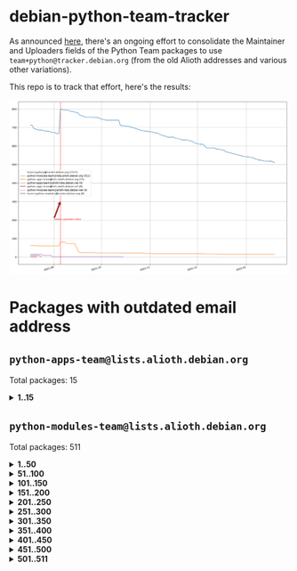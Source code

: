# debian-python-team-tracker



As announced [here](https://lists.debian.org/debian-python/2021/08/msg00006.html), there's an ongoing effort to consolidate the Maintainer and Uploaders fields of the Python Team packages to use `team+python@tracker.debian.org` (from the old Alioth addresses and various other variations).



This repo is to track that effort, here's the results:



![Python team emails](images/python_team_emails.svg)


# Packages with outdated email address

## `python-apps-team@lists.alioth.debian.org`
Total packages: 15
<details>
<summary><b>1..15</b></summary>


| # | Package | Version |
| --- | --- | --- |
| 1 | [ctop](https://tracker.debian.org/ctop) | 1.0.0-2.1 |
| 2 | [db2twitter](https://tracker.debian.org/db2twitter) | 0.6-1.1 |
| 3 | [dodgy](https://tracker.debian.org/dodgy) | 0.1.9-3 |
| 4 | [etm](https://tracker.debian.org/etm) | 3.2.30-1.1 |
| 5 | [firmware-microbit-micropython](https://tracker.debian.org/firmware-microbit-micropython) | 1.0.1-2 |
| 6 | [freealchemist](https://tracker.debian.org/freealchemist) | 0.5-1.1 |
| 7 | [kanboard-cli](https://tracker.debian.org/kanboard-cli) | 0.0.2-1.1 |
| 8 | [lightyears](https://tracker.debian.org/lightyears) | 1.4-2 |
| 9 | [pipenv](https://tracker.debian.org/pipenv) | 11.9.0-1.1 |
| 10 | [prospector](https://tracker.debian.org/prospector) | 1.1.7-2 |
| 11 | [pybik](https://tracker.debian.org/pybik) | 3.0-3.1 |
| 12 | [retweet](https://tracker.debian.org/retweet) | 0.10-1.1 |
| 13 | [sen](https://tracker.debian.org/sen) | 0.6.1-0.1 |
| 14 | [sinntp](https://tracker.debian.org/sinntp) | 1.6-1.2 |
| 15 | [smem](https://tracker.debian.org/smem) | 1.5-1.1 |
</details>

## `python-modules-team@lists.alioth.debian.org`
Total packages: 511
<details>
<summary><b>1..50</b></summary>


| # | Package | Version |
| --- | --- | --- |
| 1 | [anorack](https://tracker.debian.org/anorack) | 0.2.7-1 |
| 2 | [anosql](https://tracker.debian.org/anosql) | 1.0.1-1 |
| 3 | [appdirs](https://tracker.debian.org/appdirs) | 1.4.4-1 |
| 4 | [asn1crypto](https://tracker.debian.org/asn1crypto) | 1.4.0-1 |
| 5 | [astral](https://tracker.debian.org/astral) | 1.6.1-2 |
| 6 | [authres](https://tracker.debian.org/authres) | 1.2.0-2 |
| 7 | [automat](https://tracker.debian.org/automat) | 20.2.0-1 |
| 8 | [azure-cosmos-table-python](https://tracker.debian.org/azure-cosmos-table-python) | 1.0.5+git20191025-5 |
| 9 | [bdist-nsi](https://tracker.debian.org/bdist-nsi) | 0.1.5-2 |
| 10 | [bernhard](https://tracker.debian.org/bernhard) | 0.2.6-2 |
| 11 | [betamax](https://tracker.debian.org/betamax) | 0.8.1-2 |
| 12 | [bibtexparser](https://tracker.debian.org/bibtexparser) | 1.1.0+ds-3 |
| 13 | [binaryornot](https://tracker.debian.org/binaryornot) | 0.4.4+dfsg-4 |
| 14 | [bitstruct](https://tracker.debian.org/bitstruct) | 8.9.0-1 |
| 15 | [case](https://tracker.debian.org/case) | 1.5.3+dfsg-3 |
| 16 | [cerealizer](https://tracker.debian.org/cerealizer) | 0.8.1-3 |
| 17 | [chardet](https://tracker.debian.org/chardet) | 4.0.0-1 |
| 18 | [chargebee-python](https://tracker.debian.org/chargebee-python) | 1.6.6-1 |
| 19 | [codicefiscale](https://tracker.debian.org/codicefiscale) | 0.9+ds0-2 |
| 20 | [colorclass](https://tracker.debian.org/colorclass) | 2.2.0-2.2 |
| 21 | [colorspacious](https://tracker.debian.org/colorspacious) | 1.1.2-2 |
| 22 | [commonmark](https://tracker.debian.org/commonmark) | 0.9.1-3 |
| 23 | [constantly](https://tracker.debian.org/constantly) | 15.1.0-2 |
| 24 | [contextlib2](https://tracker.debian.org/contextlib2) | 0.6.0.post1-1 |
| 25 | [cookiecutter](https://tracker.debian.org/cookiecutter) | 1.7.3-1 |
| 26 | [coreapi](https://tracker.debian.org/coreapi) | 2.3.3-4 |
| 27 | [coreschema](https://tracker.debian.org/coreschema) | 0.0.4-3 |
| 28 | [cov-core](https://tracker.debian.org/cov-core) | 1.15.0-3 |
| 29 | [cppy](https://tracker.debian.org/cppy) | 1.1.0-2 |
| 30 | [cram](https://tracker.debian.org/cram) | 0.7-4 |
| 31 | [cssutils](https://tracker.debian.org/cssutils) | 1.0.2-3 |
| 32 | [d2to1](https://tracker.debian.org/d2to1) | 0.2.12-2 |
| 33 | [deap](https://tracker.debian.org/deap) | 1.3.1-2 |
| 34 | [debiancontributors](https://tracker.debian.org/debiancontributors) | 0.7.8-2 |
| 35 | [devpi-common](https://tracker.debian.org/devpi-common) | 3.2.2-1.1 |
| 36 | [django-ajax-selects](https://tracker.debian.org/django-ajax-selects) | 1.7.0-3 |
| 37 | [django-bitfield](https://tracker.debian.org/django-bitfield) | 1.9.6-2 |
| 38 | [django-dirtyfields](https://tracker.debian.org/django-dirtyfields) | 1.3.1-2 |
| 39 | [django-environ](https://tracker.debian.org/django-environ) | 0.4.4-2 |
| 40 | [django-filter](https://tracker.debian.org/django-filter) | 2.4.0-1 |
| 41 | [django-hvad](https://tracker.debian.org/django-hvad) | 1.8.0-1.1 |
| 42 | [django-js-reverse](https://tracker.debian.org/django-js-reverse) | 0.7.3-1.1 |
| 43 | [django-macaddress](https://tracker.debian.org/django-macaddress) | 1.5.0-2 |
| 44 | [django-memoize](https://tracker.debian.org/django-memoize) | 2.2.0+dfsg-1 |
| 45 | [django-nose](https://tracker.debian.org/django-nose) | 1.4.6-2.1 |
| 46 | [django-notification](https://tracker.debian.org/django-notification) | 1.2.0-3 |
| 47 | [django-pagination](https://tracker.debian.org/django-pagination) | 1.0.7-4 |
| 48 | [django-paintstore](https://tracker.debian.org/django-paintstore) | 0.2-4 |
| 49 | [django-picklefield](https://tracker.debian.org/django-picklefield) | 3.0.1-1 |
| 50 | [django-pipeline](https://tracker.debian.org/django-pipeline) | 1.6.14-3 |
</details>
<details>
<summary><b>51..100</b></summary>

| # | Package | Version |
| --- | --- | --- |
| 51 | [django-q](https://tracker.debian.org/django-q) | 1.2.1-1 |
| 52 | [django-recurrence](https://tracker.debian.org/django-recurrence) | 1.10.3-1 |
| 53 | [django-simple-redis-admin](https://tracker.debian.org/django-simple-redis-admin) | 1.4.0-2 |
| 54 | [django-stronghold](https://tracker.debian.org/django-stronghold) | 0.3.0+debian-2 |
| 55 | [django-webpack-loader](https://tracker.debian.org/django-webpack-loader) | 0.6.0-2 |
| 56 | [django-wkhtmltopdf](https://tracker.debian.org/django-wkhtmltopdf) | 3.3.0-1 |
| 57 | [django-xmlrpc](https://tracker.debian.org/django-xmlrpc) | 0.1.8-2 |
| 58 | [djangorestframework-api-key](https://tracker.debian.org/djangorestframework-api-key) | 2.0.0-2 |
| 59 | [dkimpy](https://tracker.debian.org/dkimpy) | 1.0.5-1 |
| 60 | [dnsdiag](https://tracker.debian.org/dnsdiag) | 1.7.0-1.1 |
| 61 | [dockerpty](https://tracker.debian.org/dockerpty) | 0.4.1-2 |
| 62 | [dominate](https://tracker.debian.org/dominate) | 2.3.1-2 |
| 63 | [drf-generators](https://tracker.debian.org/drf-generators) | 0.5.0-1 |
| 64 | [elasticsearch-curator](https://tracker.debian.org/elasticsearch-curator) | 5.8.1-1 |
| 65 | [enum34](https://tracker.debian.org/enum34) | 1.1.6-4 |
| 66 | [enzyme](https://tracker.debian.org/enzyme) | 0.4.1-2 |
| 67 | [exam](https://tracker.debian.org/exam) | 0.10.5-3 |
| 68 | [factory-boy](https://tracker.debian.org/factory-boy) | 2.11.1-3 |
| 69 | [faker](https://tracker.debian.org/faker) | 0.9.3-0.1 |
| 70 | [fakesleep](https://tracker.debian.org/fakesleep) | 0.1-2 |
| 71 | [fastchunking](https://tracker.debian.org/fastchunking) | 0.0.3-2 |
| 72 | [feedgenerator](https://tracker.debian.org/feedgenerator) | 1.9-2 |
| 73 | [flake8-polyfill](https://tracker.debian.org/flake8-polyfill) | 1.0.2-2 |
| 74 | [flask-api](https://tracker.debian.org/flask-api) | 1.1+dfsg-1.1 |
| 75 | [flask-babelex](https://tracker.debian.org/flask-babelex) | 0.9.4-1 |
| 76 | [flask-bcrypt](https://tracker.debian.org/flask-bcrypt) | 0.7.1-2 |
| 77 | [flask-compress](https://tracker.debian.org/flask-compress) | 1.4.0-3 |
| 78 | [flask-gravatar](https://tracker.debian.org/flask-gravatar) | 0.4.2-2 |
| 79 | [flask-htmlmin](https://tracker.debian.org/flask-htmlmin) | 1.3.2-2 |
| 80 | [flask-ldapconn](https://tracker.debian.org/flask-ldapconn) | 0.7.2-1.1 |
| 81 | [flask-limiter](https://tracker.debian.org/flask-limiter) | 1.0.1-2 |
| 82 | [flask-login](https://tracker.debian.org/flask-login) | 0.5.0-1 |
| 83 | [flask-mail](https://tracker.debian.org/flask-mail) | 0.9.1+dfsg1-1.1 |
| 84 | [flask-mongoengine](https://tracker.debian.org/flask-mongoengine) | 0.9.3-4 |
| 85 | [flask-multistatic](https://tracker.debian.org/flask-multistatic) | 1.0-2 |
| 86 | [flask-script](https://tracker.debian.org/flask-script) | 2.0.6-2 |
| 87 | [flask-silk](https://tracker.debian.org/flask-silk) | 0.2-18 |
| 88 | [flask-wtf](https://tracker.debian.org/flask-wtf) | 0.14.3-1 |
| 89 | [flufl.bounce](https://tracker.debian.org/flufl.bounce) | 3.0.1-1 |
| 90 | [flufl.enum](https://tracker.debian.org/flufl.enum) | 4.1.1-3 |
| 91 | [flufl.i18n](https://tracker.debian.org/flufl.i18n) | 3.0.1-1 |
| 92 | [flufl.lock](https://tracker.debian.org/flufl.lock) | 5.0.1-1 |
| 93 | [flufl.password](https://tracker.debian.org/flufl.password) | 1.3-3 |
| 94 | [flufl.testing](https://tracker.debian.org/flufl.testing) | 0.7-2 |
| 95 | [gerritlib](https://tracker.debian.org/gerritlib) | 0.8.0-2 |
| 96 | [gmplot](https://tracker.debian.org/gmplot) | 1.2.0-2 |
| 97 | [gtextfsm](https://tracker.debian.org/gtextfsm) | 1.1.0-2 |
| 98 | [gtts](https://tracker.debian.org/gtts) | 2.0.3-1 |
| 99 | [gtts-token](https://tracker.debian.org/gtts-token) | 1.1.3-1 |
| 100 | [guzzle-sphinx-theme](https://tracker.debian.org/guzzle-sphinx-theme) | 0.7.11-5 |
</details>
<details>
<summary><b>101..150</b></summary>

| # | Package | Version |
| --- | --- | --- |
| 101 | [hachoir](https://tracker.debian.org/hachoir) | 3.1.0+dfsg-3 |
| 102 | [haproxy-log-analysis](https://tracker.debian.org/haproxy-log-analysis) | 2.0~b0-2 |
| 103 | [heapdict](https://tracker.debian.org/heapdict) | 1.0.1-1 |
| 104 | [hiro](https://tracker.debian.org/hiro) | 0.5-2 |
| 105 | [hypothesis-auto](https://tracker.debian.org/hypothesis-auto) | 1.1.4-2 |
| 106 | [importmagic](https://tracker.debian.org/importmagic) | 0.1.7-2 |
| 107 | [inflection](https://tracker.debian.org/inflection) | 0.3.1-2 |
| 108 | [json-tricks](https://tracker.debian.org/json-tricks) | 3.11.0-2 |
| 109 | [jsonhyperschema-codec](https://tracker.debian.org/jsonhyperschema-codec) | 1.0.3-2 |
| 110 | [junos-eznc](https://tracker.debian.org/junos-eznc) | 2.1.7-3 |
| 111 | [jupyter-sphinx-theme](https://tracker.debian.org/jupyter-sphinx-theme) | 0.0.6+ds1-10 |
| 112 | [kitchen](https://tracker.debian.org/kitchen) | 1.2.6-2 |
| 113 | [kivy](https://tracker.debian.org/kivy) | 1.11.0-2 |
| 114 | [lazr.delegates](https://tracker.debian.org/lazr.delegates) | 2.0.3-2 |
| 115 | [lazr.smtptest](https://tracker.debian.org/lazr.smtptest) | 2.0.3-2 |
| 116 | [lexicon](https://tracker.debian.org/lexicon) | 3.3.17-1 |
| 117 | [libthumbor](https://tracker.debian.org/libthumbor) | 1.3.3-2 |
| 118 | [logilab-constraint](https://tracker.debian.org/logilab-constraint) | 0.6.0-2 |
| 119 | [mako](https://tracker.debian.org/mako) | 1.1.3+ds1-2 |
| 120 | [manuel](https://tracker.debian.org/manuel) | 1.10.1-2 |
| 121 | [mercurial-extension-utils](https://tracker.debian.org/mercurial-extension-utils) | 1.5.1-3 |
| 122 | [mercurial-keyring](https://tracker.debian.org/mercurial-keyring) | 1.3.1-3 |
| 123 | [milksnake](https://tracker.debian.org/milksnake) | 0.1.5-1 |
| 124 | [mimerender](https://tracker.debian.org/mimerender) | 0.6.0-2 |
| 125 | [mmllib](https://tracker.debian.org/mmllib) | 0.3.0.post1-2 |
| 126 | [mockldap](https://tracker.debian.org/mockldap) | 0.3.0-4 |
| 127 | [modernize](https://tracker.debian.org/modernize) | 0.7-2 |
| 128 | [moksha.common](https://tracker.debian.org/moksha.common) | 1.2.5-4 |
| 129 | [mrtparse](https://tracker.debian.org/mrtparse) | 1.6-2 |
| 130 | [musicbrainzngs](https://tracker.debian.org/musicbrainzngs) | 0.7.1-2 |
| 131 | [mutagen](https://tracker.debian.org/mutagen) | 1.45.1-2 |
| 132 | [mwic](https://tracker.debian.org/mwic) | 0.7.8-1 |
| 133 | [mysql-connector-python](https://tracker.debian.org/mysql-connector-python) | 8.0.15-2 |
| 134 | [nb2plots](https://tracker.debian.org/nb2plots) | 0.6-2 |
| 135 | [netmiko](https://tracker.debian.org/netmiko) | 2.4.2-1 |
| 136 | [networkx](https://tracker.debian.org/networkx) | 2.5+ds-2 |
| 137 | [nose2](https://tracker.debian.org/nose2) | 0.9.2-1 |
| 138 | [nose2-cov](https://tracker.debian.org/nose2-cov) | 1.0a4-3 |
| 139 | [ntplib](https://tracker.debian.org/ntplib) | 0.3.3-2 |
| 140 | [numpy-stl](https://tracker.debian.org/numpy-stl) | 2.9.0-1 |
| 141 | [numpydoc](https://tracker.debian.org/numpydoc) | 1.1.0-3 |
| 142 | [obsub](https://tracker.debian.org/obsub) | 0.2-4 |
| 143 | [okasha](https://tracker.debian.org/okasha) | 0.2.4-4 |
| 144 | [overpass](https://tracker.debian.org/overpass) | 0.7-1 |
| 145 | [pastescript](https://tracker.debian.org/pastescript) | 2.0.2-4 |
| 146 | [pep8](https://tracker.debian.org/pep8) | 1.7.1-9 |
| 147 | [pep8-naming](https://tracker.debian.org/pep8-naming) | 0.10.0-1 |
| 148 | [pg8000](https://tracker.debian.org/pg8000) | 1.10.6-2 |
| 149 | [pidcat](https://tracker.debian.org/pidcat) | 2.1.0-4 |
| 150 | [pilkit](https://tracker.debian.org/pilkit) | 2.0-3 |
</details>
<details>
<summary><b>151..200</b></summary>

| # | Package | Version |
| --- | --- | --- |
| 151 | [plastex](https://tracker.debian.org/plastex) | 2.1-2 |
| 152 | [portio](https://tracker.debian.org/portio) | 0.5-4 |
| 153 | [power](https://tracker.debian.org/power) | 1.4+dfsg-4 |
| 154 | [pprintpp](https://tracker.debian.org/pprintpp) | 0.4.0-2 |
| 155 | [preggy](https://tracker.debian.org/preggy) | 1.4.4-1 |
| 156 | [ptable](https://tracker.debian.org/ptable) | 0.9.2-2 |
| 157 | [py-radix](https://tracker.debian.org/py-radix) | 0.10.0-3 |
| 158 | [py3dns](https://tracker.debian.org/py3dns) | 3.2.1-1 |
| 159 | [pyasn1](https://tracker.debian.org/pyasn1) | 0.4.8-1 |
| 160 | [pybindgen](https://tracker.debian.org/pybindgen) | 0.20.0+dfsg1-2 |
| 161 | [pycallgraph](https://tracker.debian.org/pycallgraph) | 1.1.3-1.2 |
| 162 | [pyclamd](https://tracker.debian.org/pyclamd) | 0.4.0-2 |
| 163 | [pycodestyle](https://tracker.debian.org/pycodestyle) | 2.6.0-1 |
| 164 | [pycxx](https://tracker.debian.org/pycxx) | 7.1.4-0.2 |
| 165 | [pydbus](https://tracker.debian.org/pydbus) | 0.6.0-4 |
| 166 | [pydenticon](https://tracker.debian.org/pydenticon) | 0.3.1-2 |
| 167 | [pydispatcher](https://tracker.debian.org/pydispatcher) | 2.0.5-2 |
| 168 | [pydle](https://tracker.debian.org/pydle) | 0.9.4-2 |
| 169 | [pyeapi](https://tracker.debian.org/pyeapi) | 0.8.1-2 |
| 170 | [pyee](https://tracker.debian.org/pyee) | 7.0.2-1 |
| 171 | [pyenchant](https://tracker.debian.org/pyenchant) | 3.2.0-1 |
| 172 | [pyfg](https://tracker.debian.org/pyfg) | 0.50-2 |
| 173 | [pyfiglet](https://tracker.debian.org/pyfiglet) | 0.8.0+dfsg-1 |
| 174 | [pyfribidi](https://tracker.debian.org/pyfribidi) | 0.12.0+repack-7 |
| 175 | [pygeoif](https://tracker.debian.org/pygeoif) | 0.7-2 |
| 176 | [pygtail](https://tracker.debian.org/pygtail) | 0.6.1-2 |
| 177 | [pygtkspellcheck](https://tracker.debian.org/pygtkspellcheck) | 4.0.5-2 |
| 178 | [pyinotify](https://tracker.debian.org/pyinotify) | 0.9.6-1.3 |
| 179 | [pyiosxr](https://tracker.debian.org/pyiosxr) | 0.52-1.1 |
| 180 | [pyjavaproperties](https://tracker.debian.org/pyjavaproperties) | 0.7-2 |
| 181 | [pyjokes](https://tracker.debian.org/pyjokes) | 0.5.0-3 |
| 182 | [pykcs11](https://tracker.debian.org/pykcs11) | 1.5.10-1 |
| 183 | [pylama](https://tracker.debian.org/pylama) | 7.4.3-3 |
| 184 | [pylibmc](https://tracker.debian.org/pylibmc) | 1.5.2-3 |
| 185 | [pylint-celery](https://tracker.debian.org/pylint-celery) | 0.3-5 |
| 186 | [pylint-common](https://tracker.debian.org/pylint-common) | 0.2.5-4 |
| 187 | [pylint-django](https://tracker.debian.org/pylint-django) | 2.0.13-1 |
| 188 | [pylint-flask](https://tracker.debian.org/pylint-flask) | 0.5-4 |
| 189 | [pylint-plugin-utils](https://tracker.debian.org/pylint-plugin-utils) | 0.6-1 |
| 190 | [pymacs](https://tracker.debian.org/pymacs) | 0.25-3 |
| 191 | [pymodbus](https://tracker.debian.org/pymodbus) | 2.1.0+dfsg-2 |
| 192 | [pynag](https://tracker.debian.org/pynag) | 1.1.2+dfsg-2 |
| 193 | [pynliner](https://tracker.debian.org/pynliner) | 0.8.0-2 |
| 194 | [pyopengl](https://tracker.debian.org/pyopengl) | 3.1.5+dfsg-1 |
| 195 | [pyparsing](https://tracker.debian.org/pyparsing) | 2.4.7-1 |
| 196 | [pyprind](https://tracker.debian.org/pyprind) | 2.11.2-2 |
| 197 | [pyquery](https://tracker.debian.org/pyquery) | 1.2.9-4 |
| 198 | [pyrad](https://tracker.debian.org/pyrad) | 2.1-2 |
| 199 | [pyrsistent](https://tracker.debian.org/pyrsistent) | 0.15.5-1 |
| 200 | [pysimplesoap](https://tracker.debian.org/pysimplesoap) | 1.16.2-3 |
</details>
<details>
<summary><b>201..250</b></summary>

| # | Package | Version |
| --- | --- | --- |
| 201 | [pysmi](https://tracker.debian.org/pysmi) | 0.3.2-2 |
| 202 | [pysodium](https://tracker.debian.org/pysodium) | 0.7.0-2 |
| 203 | [pyspf](https://tracker.debian.org/pyspf) | 2.0.14-2 |
| 204 | [pysrt](https://tracker.debian.org/pysrt) | 1.0.1-2 |
| 205 | [pyssim](https://tracker.debian.org/pyssim) | 0.2-2 |
| 206 | [pytaglib](https://tracker.debian.org/pytaglib) | 0.3.6+dfsg-2 |
| 207 | [pytds](https://tracker.debian.org/pytds) | 1.10.0-1 |
| 208 | [pytest-bdd](https://tracker.debian.org/pytest-bdd) | 3.2.1-1 |
| 209 | [pytest-cookies](https://tracker.debian.org/pytest-cookies) | 0.4.0-1 |
| 210 | [pytest-django](https://tracker.debian.org/pytest-django) | 3.5.1-1 |
| 211 | [pytest-expect](https://tracker.debian.org/pytest-expect) | 1.1.0-2 |
| 212 | [pytest-httpbin](https://tracker.debian.org/pytest-httpbin) | 1.0.0-2 |
| 213 | [pytest-instafail](https://tracker.debian.org/pytest-instafail) | 0.4.2-1 |
| 214 | [pytest-runner](https://tracker.debian.org/pytest-runner) | 2.11.1-1.2 |
| 215 | [pytest-sugar](https://tracker.debian.org/pytest-sugar) | 0.9.4-1 |
| 216 | [pytest-tornado](https://tracker.debian.org/pytest-tornado) | 0.8.1-1 |
| 217 | [pytest-vcr](https://tracker.debian.org/pytest-vcr) | 1.0.2-2 |
| 218 | [python-activipy](https://tracker.debian.org/python-activipy) | 0.1-7 |
| 219 | [python-adal](https://tracker.debian.org/python-adal) | 1.2.2-1 |
| 220 | [python-aiohttp-session](https://tracker.debian.org/python-aiohttp-session) | 2.9.0-2 |
| 221 | [python-aioinflux](https://tracker.debian.org/python-aioinflux) | 0.9.0-2 |
| 222 | [python-aiomeasures](https://tracker.debian.org/python-aiomeasures) | 0.5.14-3 |
| 223 | [python-amqplib](https://tracker.debian.org/python-amqplib) | 1.0.2-2 |
| 224 | [python-apptools](https://tracker.debian.org/python-apptools) | 4.5.0-1.1 |
| 225 | [python-aptly](https://tracker.debian.org/python-aptly) | 0.12.10-2 |
| 226 | [python-args](https://tracker.debian.org/python-args) | 0.1.0-3 |
| 227 | [python-arpy](https://tracker.debian.org/python-arpy) | 1.1.1-4 |
| 228 | [python-astor](https://tracker.debian.org/python-astor) | 0.8.1-1 |
| 229 | [python-base58](https://tracker.debian.org/python-base58) | 1.0.3-1.1 |
| 230 | [python-bcdoc](https://tracker.debian.org/python-bcdoc) | 0.16.0-2 |
| 231 | [python-bitbucket-api](https://tracker.debian.org/python-bitbucket-api) | 0.5.0-3 |
| 232 | [python-box](https://tracker.debian.org/python-box) | 3.4.6-2 |
| 233 | [python-btrees](https://tracker.debian.org/python-btrees) | 4.3.1-2 |
| 234 | [python-cerberus](https://tracker.debian.org/python-cerberus) | 1.3.2-1 |
| 235 | [python-click-log](https://tracker.debian.org/python-click-log) | 0.2.1-2 |
| 236 | [python-clint](https://tracker.debian.org/python-clint) | 0.5.1-3 |
| 237 | [python-cluster](https://tracker.debian.org/python-cluster) | 1.3.3-3 |
| 238 | [python-cmarkgfm](https://tracker.debian.org/python-cmarkgfm) | 0.4.2-1 |
| 239 | [python-coloredlogs](https://tracker.debian.org/python-coloredlogs) | 7.3-2 |
| 240 | [python-colour](https://tracker.debian.org/python-colour) | 0.1.5-2 |
| 241 | [python-consul](https://tracker.debian.org/python-consul) | 0.7.1-1.1 |
| 242 | [python-cookies](https://tracker.debian.org/python-cookies) | 2.2.1-3 |
| 243 | [python-cpuinfo](https://tracker.debian.org/python-cpuinfo) | 5.0.0-2 |
| 244 | [python-crcmod](https://tracker.debian.org/python-crcmod) | 1.7+dfsg-2 |
| 245 | [python-cs](https://tracker.debian.org/python-cs) | 2.7.1-1 |
| 246 | [python-dbfread](https://tracker.debian.org/python-dbfread) | 2.0.7-3 |
| 247 | [python-decorator](https://tracker.debian.org/python-decorator) | 4.4.2-2 |
| 248 | [python-demjson](https://tracker.debian.org/python-demjson) | 2.2.4-5 |
| 249 | [python-diaspy](https://tracker.debian.org/python-diaspy) | 0.6.0-2 |
| 250 | [python-dict2xml](https://tracker.debian.org/python-dict2xml) | 1.7.0-1 |
</details>
<details>
<summary><b>251..300</b></summary>

| # | Package | Version |
| --- | --- | --- |
| 251 | [python-dictobj](https://tracker.debian.org/python-dictobj) | 0.4-4 |
| 252 | [python-distutils-extra](https://tracker.debian.org/python-distutils-extra) | 2.45 |
| 253 | [python-django-casclient](https://tracker.debian.org/python-django-casclient) | 1.5.3-1 |
| 254 | [python-django-etcd-settings](https://tracker.debian.org/python-django-etcd-settings) | 0.1.13+dfsg-3 |
| 255 | [python-django-gravatar2](https://tracker.debian.org/python-django-gravatar2) | 1.4.4-2 |
| 256 | [python-django-jsonfield](https://tracker.debian.org/python-django-jsonfield) | 1.4.0-2 |
| 257 | [python-django-push-notifications](https://tracker.debian.org/python-django-push-notifications) | 1.4.1-1 |
| 258 | [python-django-simple-history](https://tracker.debian.org/python-django-simple-history) | 2.7.0-1.1 |
| 259 | [python-doubleratchet](https://tracker.debian.org/python-doubleratchet) | 0.6.0-2 |
| 260 | [python-dpkt](https://tracker.debian.org/python-dpkt) | 1.9.2-2 |
| 261 | [python-easywebdav](https://tracker.debian.org/python-easywebdav) | 1.2.0-8 |
| 262 | [python-envisage](https://tracker.debian.org/python-envisage) | 4.9.0-2.1 |
| 263 | [python-envparse](https://tracker.debian.org/python-envparse) | 0.2.0-2 |
| 264 | [python-envs](https://tracker.debian.org/python-envs) | 1.2.6-1.1 |
| 265 | [python-epc](https://tracker.debian.org/python-epc) | 0.0.5-3 |
| 266 | [python-etcd](https://tracker.debian.org/python-etcd) | 0.4.5-2 |
| 267 | [python-ethtool](https://tracker.debian.org/python-ethtool) | 0.14-3 |
| 268 | [python-ewmh](https://tracker.debian.org/python-ewmh) | 0.1.6-2 |
| 269 | [python-exotel](https://tracker.debian.org/python-exotel) | 0.1.5-2 |
| 270 | [python-feather-format](https://tracker.debian.org/python-feather-format) | 0.3.1+dfsg1-4 |
| 271 | [python-flaky](https://tracker.debian.org/python-flaky) | 3.7.0-1 |
| 272 | [python-flask-marshmallow](https://tracker.debian.org/python-flask-marshmallow) | 0.10.1-4 |
| 273 | [python-flask-seeder](https://tracker.debian.org/python-flask-seeder) | 0.1~a2-2 |
| 274 | [python-genty](https://tracker.debian.org/python-genty) | 1.3.2-1 |
| 275 | [python-geoip2](https://tracker.debian.org/python-geoip2) | 2.9.0+dfsg1-2 |
| 276 | [python-gflags](https://tracker.debian.org/python-gflags) | 1.5.1-7 |
| 277 | [python-glob2](https://tracker.debian.org/python-glob2) | 0.5-3 |
| 278 | [python-hashids](https://tracker.debian.org/python-hashids) | 1.3.1-1 |
| 279 | [python-hidapi](https://tracker.debian.org/python-hidapi) | 0.9.0.post3-2 |
| 280 | [python-hiredis](https://tracker.debian.org/python-hiredis) | 1.0.1-1 |
| 281 | [python-hpilo](https://tracker.debian.org/python-hpilo) | 4.3-3 |
| 282 | [python-html2text](https://tracker.debian.org/python-html2text) | 2020.1.16-1 |
| 283 | [python-http-parser](https://tracker.debian.org/python-http-parser) | 0.9.0-1 |
| 284 | [python-httptools](https://tracker.debian.org/python-httptools) | 0.1.1-1 |
| 285 | [python-icalendar](https://tracker.debian.org/python-icalendar) | 4.0.3-4 |
| 286 | [python-iniparse](https://tracker.debian.org/python-iniparse) | 0.4-3 |
| 287 | [python-ipaddress](https://tracker.debian.org/python-ipaddress) | 1.0.23-1 |
| 288 | [python-ipfix](https://tracker.debian.org/python-ipfix) | 0.9.7-2 |
| 289 | [python-irodsclient](https://tracker.debian.org/python-irodsclient) | 0.8.1-2 |
| 290 | [python-isc-dhcp-leases](https://tracker.debian.org/python-isc-dhcp-leases) | 0.9.1-2 |
| 291 | [python-iso3166](https://tracker.debian.org/python-iso3166) | 0.8.git20170319-2 |
| 292 | [python-isoweek](https://tracker.debian.org/python-isoweek) | 1.3.3-3 |
| 293 | [python-jmespath](https://tracker.debian.org/python-jmespath) | 0.10.0-1 |
| 294 | [python-jsonrpc](https://tracker.debian.org/python-jsonrpc) | 1.13.0-1 |
| 295 | [python-junit-xml](https://tracker.debian.org/python-junit-xml) | 1.9-1 |
| 296 | [python-kanboard](https://tracker.debian.org/python-kanboard) | 1.0.1-1.1 |
| 297 | [python-langdetect](https://tracker.debian.org/python-langdetect) | 1.0.7-4 |
| 298 | [python-ldap](https://tracker.debian.org/python-ldap) | 3.2.0-4 |
| 299 | [python-ldapdomaindump](https://tracker.debian.org/python-ldapdomaindump) | 0.9.3-1 |
| 300 | [python-libguess](https://tracker.debian.org/python-libguess) | 1.1-4 |
</details>
<details>
<summary><b>301..350</b></summary>

| # | Package | Version |
| --- | --- | --- |
| 301 | [python-logfury](https://tracker.debian.org/python-logfury) | 0.1.2-4 |
| 302 | [python-lupa](https://tracker.debian.org/python-lupa) | 1.9+dfsg-1 |
| 303 | [python-mailer](https://tracker.debian.org/python-mailer) | 0.8.1-4 |
| 304 | [python-mastodon](https://tracker.debian.org/python-mastodon) | 1.5.1-1 |
| 305 | [python-mccabe](https://tracker.debian.org/python-mccabe) | 0.6.1-3 |
| 306 | [python-measurement](https://tracker.debian.org/python-measurement) | 2.0.1-2 |
| 307 | [python-meld3](https://tracker.debian.org/python-meld3) | 1.0.2-3 |
| 308 | [python-mnemonic](https://tracker.debian.org/python-mnemonic) | 0.19-1 |
| 309 | [python-model-mommy](https://tracker.debian.org/python-model-mommy) | 1.6.0-2 |
| 310 | [python-morris](https://tracker.debian.org/python-morris) | 1.2-2 |
| 311 | [python-mpegdash](https://tracker.debian.org/python-mpegdash) | 0.2.0-1 |
| 312 | [python-multidict](https://tracker.debian.org/python-multidict) | 5.1.0-1 |
| 313 | [python-munch](https://tracker.debian.org/python-munch) | 2.3.2-2 |
| 314 | [python-murmurhash](https://tracker.debian.org/python-murmurhash) | 1.0.2-1 |
| 315 | [python-nine](https://tracker.debian.org/python-nine) | 1.1.0-1 |
| 316 | [python-noise](https://tracker.debian.org/python-noise) | 1.2.3-3 |
| 317 | [python-notify2](https://tracker.debian.org/python-notify2) | 0.3-4 |
| 318 | [python-ntlm-auth](https://tracker.debian.org/python-ntlm-auth) | 1.4.0-1 |
| 319 | [python-oauth](https://tracker.debian.org/python-oauth) | 1.0.1-6 |
| 320 | [python-offtrac](https://tracker.debian.org/python-offtrac) | 0.1.0-2.1 |
| 321 | [python-opcua](https://tracker.debian.org/python-opcua) | 0.98.11-1 |
| 322 | [python-openid-cla](https://tracker.debian.org/python-openid-cla) | 1.2-2 |
| 323 | [python-openid-teams](https://tracker.debian.org/python-openid-teams) | 1.2-2 |
| 324 | [python-openidc-client](https://tracker.debian.org/python-openidc-client) | 0.6.0-1.1 |
| 325 | [python-opentimestamps](https://tracker.debian.org/python-opentimestamps) | 0.4.1-1 |
| 326 | [python-padme](https://tracker.debian.org/python-padme) | 1.1.1-3 |
| 327 | [python-pampy](https://tracker.debian.org/python-pampy) | 1.8.4-2 |
| 328 | [python-path-and-address](https://tracker.debian.org/python-path-and-address) | 2.0.1-2 |
| 329 | [python-pathtools](https://tracker.debian.org/python-pathtools) | 0.1.2-4 |
| 330 | [python-paypal](https://tracker.debian.org/python-paypal) | 1.2.5-3 |
| 331 | [python-peakutils](https://tracker.debian.org/python-peakutils) | 1.3.3+ds-2 |
| 332 | [python-pem](https://tracker.debian.org/python-pem) | 19.1.0-1 |
| 333 | [python-persistent](https://tracker.debian.org/python-persistent) | 4.6.4-0.2 |
| 334 | [python-pex](https://tracker.debian.org/python-pex) | 1.1.14-3.1 |
| 335 | [python-pgpdump](https://tracker.debian.org/python-pgpdump) | 1.5-2 |
| 336 | [python-pgspecial](https://tracker.debian.org/python-pgspecial) | 1.11.10+dfsg1-1 |
| 337 | [python-phonenumbers](https://tracker.debian.org/python-phonenumbers) | 8.12.1-1 |
| 338 | [python-picklable-itertools](https://tracker.debian.org/python-picklable-itertools) | 0.1.1-3 |
| 339 | [python-plaster](https://tracker.debian.org/python-plaster) | 1.0-2 |
| 340 | [python-plaster-pastedeploy](https://tracker.debian.org/python-plaster-pastedeploy) | 0.5-3 |
| 341 | [python-prctl](https://tracker.debian.org/python-prctl) | 1.7-2 |
| 342 | [python-preshed](https://tracker.debian.org/python-preshed) | 3.0.2-1 |
| 343 | [python-pretend](https://tracker.debian.org/python-pretend) | 1.0.9-1 |
| 344 | [python-prettylog](https://tracker.debian.org/python-prettylog) | 0.1.0-2 |
| 345 | [python-priority](https://tracker.debian.org/python-priority) | 1.3.0-3 |
| 346 | [python-progressbar](https://tracker.debian.org/python-progressbar) | 2.5-2 |
| 347 | [python-pskc](https://tracker.debian.org/python-pskc) | 1.1-3 |
| 348 | [python-py-zipkin](https://tracker.debian.org/python-py-zipkin) | 0.15.0-1.1 |
| 349 | [python-pyasn1-modules](https://tracker.debian.org/python-pyasn1-modules) | 0.2.1-1 |
| 350 | [python-pyface](https://tracker.debian.org/python-pyface) | 6.1.2-2 |
</details>
<details>
<summary><b>351..400</b></summary>

| # | Package | Version |
| --- | --- | --- |
| 351 | [python-pyftpdlib](https://tracker.debian.org/python-pyftpdlib) | 1.5.4-2 |
| 352 | [python-pygerrit2](https://tracker.debian.org/python-pygerrit2) | 2.0.4-2 |
| 353 | [python-pypump](https://tracker.debian.org/python-pypump) | 0.7-3 |
| 354 | [python-pysnmp4-apps](https://tracker.debian.org/python-pysnmp4-apps) | 0.3.2-2.2 |
| 355 | [python-pysnmp4-mibs](https://tracker.debian.org/python-pysnmp4-mibs) | 0.1.3-3 |
| 356 | [python-pytest-benchmark](https://tracker.debian.org/python-pytest-benchmark) | 3.2.2-2 |
| 357 | [python-pyvmomi](https://tracker.debian.org/python-pyvmomi) | 6.7.1-3 |
| 358 | [python-rarfile](https://tracker.debian.org/python-rarfile) | 3.1-1 |
| 359 | [python-ratelimiter](https://tracker.debian.org/python-ratelimiter) | 1.2.0.post0-1 |
| 360 | [python-redisearch-py](https://tracker.debian.org/python-redisearch-py) | 1.0.0-1 |
| 361 | [python-releases](https://tracker.debian.org/python-releases) | 1.6.3-1 |
| 362 | [python-repoze.lru](https://tracker.debian.org/python-repoze.lru) | 0.7-2 |
| 363 | [python-repoze.sphinx.autointerface](https://tracker.debian.org/python-repoze.sphinx.autointerface) | 0.8-0.2 |
| 364 | [python-repoze.tm2](https://tracker.debian.org/python-repoze.tm2) | 2.0-2 |
| 365 | [python-requests-ntlm](https://tracker.debian.org/python-requests-ntlm) | 1.1.0-1.1 |
| 366 | [python-requirements-detector](https://tracker.debian.org/python-requirements-detector) | 0.6-2 |
| 367 | [python-restless](https://tracker.debian.org/python-restless) | 2.1.1-2 |
| 368 | [python-rpaths](https://tracker.debian.org/python-rpaths) | 0.13-1.1 |
| 369 | [python-rply](https://tracker.debian.org/python-rply) | 0.7.7-2 |
| 370 | [python-schedutils](https://tracker.debian.org/python-schedutils) | 0.6-2.1 |
| 371 | [python-schema](https://tracker.debian.org/python-schema) | 0.6.7-3 |
| 372 | [python-schroot](https://tracker.debian.org/python-schroot) | 0.4-4 |
| 373 | [python-scp](https://tracker.debian.org/python-scp) | 0.13.0-2 |
| 374 | [python-scrapy-djangoitem](https://tracker.debian.org/python-scrapy-djangoitem) | 1.1.1-4 |
| 375 | [python-scripttest](https://tracker.debian.org/python-scripttest) | 1.3-3 |
| 376 | [python-scruffy](https://tracker.debian.org/python-scruffy) | 0.3.3-2 |
| 377 | [python-sdnotify](https://tracker.debian.org/python-sdnotify) | 0.3.1-2 |
| 378 | [python-serverfiles](https://tracker.debian.org/python-serverfiles) | 0.3.0-1 |
| 379 | [python-service-identity](https://tracker.debian.org/python-service-identity) | 18.1.0-6 |
| 380 | [python-sexpdata](https://tracker.debian.org/python-sexpdata) | 0.0.3-2 |
| 381 | [python-shade](https://tracker.debian.org/python-shade) | 1.30.0-3 |
| 382 | [python-shellescape](https://tracker.debian.org/python-shellescape) | 3.4.1-4 |
| 383 | [python-simpy](https://tracker.debian.org/python-simpy) | 2.3.1+dfsg-2 |
| 384 | [python-simpy3](https://tracker.debian.org/python-simpy3) | 3.0.11-2 |
| 385 | [python-slimmer](https://tracker.debian.org/python-slimmer) | 0.1.30-8 |
| 386 | [python-slugify](https://tracker.debian.org/python-slugify) | 4.0.0-1 |
| 387 | [python-smstrade](https://tracker.debian.org/python-smstrade) | 0.2.4-6 |
| 388 | [python-socketpool](https://tracker.debian.org/python-socketpool) | 0.5.3-5 |
| 389 | [python-sphinx-issues](https://tracker.debian.org/python-sphinx-issues) | 1.2.0-2 |
| 390 | [python-spur](https://tracker.debian.org/python-spur) | 0.3.21-1 |
| 391 | [python-srp](https://tracker.debian.org/python-srp) | 1.0.15-1 |
| 392 | [python-statsd](https://tracker.debian.org/python-statsd) | 3.3.0-2 |
| 393 | [python-stopit](https://tracker.debian.org/python-stopit) | 1.1.2-1 |
| 394 | [python-structlog](https://tracker.debian.org/python-structlog) | 20.1.0-1 |
| 395 | [python-sunlight](https://tracker.debian.org/python-sunlight) | 1.1.5-3 |
| 396 | [python-suntime](https://tracker.debian.org/python-suntime) | 1.2.5-2 |
| 397 | [python-tempita](https://tracker.debian.org/python-tempita) | 0.5.2-6 |
| 398 | [python-test-server](https://tracker.debian.org/python-test-server) | 0.0.27-2 |
| 399 | [python-testing.common.database](https://tracker.debian.org/python-testing.common.database) | 2.0.0-2 |
| 400 | [python-testing.mysqld](https://tracker.debian.org/python-testing.mysqld) | 1.4.0-4 |
</details>
<details>
<summary><b>401..450</b></summary>

| # | Package | Version |
| --- | --- | --- |
| 401 | [python-testing.postgresql](https://tracker.debian.org/python-testing.postgresql) | 1.3.0-2 |
| 402 | [python-thriftpy](https://tracker.debian.org/python-thriftpy) | 0.3.9+ds1-1 |
| 403 | [python-tinycss](https://tracker.debian.org/python-tinycss) | 0.4-3 |
| 404 | [python-tktreectrl](https://tracker.debian.org/python-tktreectrl) | 2.0.2-3 |
| 405 | [python-traits](https://tracker.debian.org/python-traits) | 5.2.0-2 |
| 406 | [python-traitsui](https://tracker.debian.org/python-traitsui) | 6.1.3-3 |
| 407 | [python-translationstring](https://tracker.debian.org/python-translationstring) | 1.4-1 |
| 408 | [python-twitter](https://tracker.debian.org/python-twitter) | 3.3-2 |
| 409 | [python-typeguard](https://tracker.debian.org/python-typeguard) | 2.2.2-1.1 |
| 410 | [python-tzlocal](https://tracker.debian.org/python-tzlocal) | 2.1-1 |
| 411 | [python-udatetime](https://tracker.debian.org/python-udatetime) | 0.0.16-4 |
| 412 | [python-unicodecsv](https://tracker.debian.org/python-unicodecsv) | 0.14.1-2 |
| 413 | [python-unidiff](https://tracker.debian.org/python-unidiff) | 0.5.5-2 |
| 414 | [python-urlobject](https://tracker.debian.org/python-urlobject) | 2.4.3-3 |
| 415 | [python-urwidtrees](https://tracker.debian.org/python-urwidtrees) | 1.0.3.dev0-1 |
| 416 | [python-utils](https://tracker.debian.org/python-utils) | 2.3.0-2 |
| 417 | [python-vagrant](https://tracker.debian.org/python-vagrant) | 0.5.15-3 |
| 418 | [python-venusian](https://tracker.debian.org/python-venusian) | 3.0.0-1 |
| 419 | [python-vobject](https://tracker.debian.org/python-vobject) | 0.9.6.1-0.2 |
| 420 | [python-webob](https://tracker.debian.org/python-webob) | 1:1.8.6-1.1 |
| 421 | [python-wget](https://tracker.debian.org/python-wget) | 3.2-3 |
| 422 | [python-wheezy.template](https://tracker.debian.org/python-wheezy.template) | 0.1.167-2 |
| 423 | [python-whoosh](https://tracker.debian.org/python-whoosh) | 2.7.4+git6-g9134ad92-5 |
| 424 | [python-wither](https://tracker.debian.org/python-wither) | 1.1-2 |
| 425 | [python-wsgilog](https://tracker.debian.org/python-wsgilog) | 0.3.1-3 |
| 426 | [python-x3dh](https://tracker.debian.org/python-x3dh) | 0.5.8-2 |
| 427 | [python-xeddsa](https://tracker.debian.org/python-xeddsa) | 0.4.6-2 |
| 428 | [python-yaswfp](https://tracker.debian.org/python-yaswfp) | 0.9.3-1.1 |
| 429 | [python-zc.customdoctests](https://tracker.debian.org/python-zc.customdoctests) | 1.0.1-2 |
| 430 | [python-zipp](https://tracker.debian.org/python-zipp) | 1.0.0-3 |
| 431 | [python-zxcvbn](https://tracker.debian.org/python-zxcvbn) | 4.4.28-2 |
| 432 | [python3-proselint](https://tracker.debian.org/python3-proselint) | 0.10.2-2 |
| 433 | [pythondialog](https://tracker.debian.org/pythondialog) | 3.5.1-1 |
| 434 | [pytoml](https://tracker.debian.org/pytoml) | 0.1.21-1 |
| 435 | [pyuca](https://tracker.debian.org/pyuca) | 1.2-2 |
| 436 | [pyutilib](https://tracker.debian.org/pyutilib) | 5.8.0-1 |
| 437 | [pywavelets](https://tracker.debian.org/pywavelets) | 1.1.1-1 |
| 438 | [pywinrm](https://tracker.debian.org/pywinrm) | 0.3.0-2 |
| 439 | [quark-sphinx-theme](https://tracker.debian.org/quark-sphinx-theme) | 0.5.1-2 |
| 440 | [readlike](https://tracker.debian.org/readlike) | 0.1.3-1.1 |
| 441 | [recommonmark](https://tracker.debian.org/recommonmark) | 0.6.0+ds-1 |
| 442 | [redis-py-cluster](https://tracker.debian.org/redis-py-cluster) | 2.0.0-1 |
| 443 | [reentry](https://tracker.debian.org/reentry) | 1.3.1-1 |
| 444 | [reparser](https://tracker.debian.org/reparser) | 1.4.3-1 |
| 445 | [requests-aws](https://tracker.debian.org/requests-aws) | 0.1.5-2 |
| 446 | [ripe-atlas-cousteau](https://tracker.debian.org/ripe-atlas-cousteau) | 1.4.2-3 |
| 447 | [ripe-atlas-sagan](https://tracker.debian.org/ripe-atlas-sagan) | 1.2.2-2 |
| 448 | [robot-detection](https://tracker.debian.org/robot-detection) | 0.4.0-2 |
| 449 | [routes](https://tracker.debian.org/routes) | 2.5.1-1 |
| 450 | [sgmllib3k](https://tracker.debian.org/sgmllib3k) | 1.0.0-3 |
</details>
<details>
<summary><b>451..500</b></summary>

| # | Package | Version |
| --- | --- | --- |
| 451 | [simplegeneric](https://tracker.debian.org/simplegeneric) | 0.8.1-3 |
| 452 | [singledispatch](https://tracker.debian.org/singledispatch) | 3.4.0.3-3 |
| 453 | [sireader](https://tracker.debian.org/sireader) | 1.1.1-2 |
| 454 | [sleekxmpp](https://tracker.debian.org/sleekxmpp) | 1.3.3-6 |
| 455 | [slimit](https://tracker.debian.org/slimit) | 0.8.1-4 |
| 456 | [smartypants](https://tracker.debian.org/smartypants) | 2.0.0-2 |
| 457 | [sortedcontainers](https://tracker.debian.org/sortedcontainers) | 2.1.0-2 |
| 458 | [speaklater](https://tracker.debian.org/speaklater) | 1.3-5 |
| 459 | [sphinx](https://tracker.debian.org/sphinx) | 1.8.5-2 |
| 460 | [sphinx](https://tracker.debian.org/sphinx) | 1.8.5-3 |
| 461 | [sphinx](https://tracker.debian.org/sphinx) | 1.8.5-4 |
| 462 | [sphinx](https://tracker.debian.org/sphinx) | 1.8.5-5 |
| 463 | [sphinx](https://tracker.debian.org/sphinx) | 2.4.3-2 |
| 464 | [sphinx](https://tracker.debian.org/sphinx) | 2.4.3-4 |
| 465 | [sphinx-autorun](https://tracker.debian.org/sphinx-autorun) | 1.1.0-3.1 |
| 466 | [sphinx-celery](https://tracker.debian.org/sphinx-celery) | 2.0.0-1 |
| 467 | [sphinx-intl](https://tracker.debian.org/sphinx-intl) | 2.0.1-2 |
| 468 | [sphinxcontrib-devhelp](https://tracker.debian.org/sphinxcontrib-devhelp) | 1.0.2-2 |
| 469 | [sphinxcontrib-doxylink](https://tracker.debian.org/sphinxcontrib-doxylink) | 1.5-1 |
| 470 | [sphinxcontrib-log-cabinet](https://tracker.debian.org/sphinxcontrib-log-cabinet) | 1.0.1-2 |
| 471 | [sphinxcontrib-qthelp](https://tracker.debian.org/sphinxcontrib-qthelp) | 1.0.3-2 |
| 472 | [sphinxcontrib-rubydomain](https://tracker.debian.org/sphinxcontrib-rubydomain) | 0.1~dev-20100804-2 |
| 473 | [sphinxcontrib-websupport](https://tracker.debian.org/sphinxcontrib-websupport) | 1.2.4-1 |
| 474 | [sphinxtesters](https://tracker.debian.org/sphinxtesters) | 0.2.3-1 |
| 475 | [sshpubkeys](https://tracker.debian.org/sshpubkeys) | 3.1.0-2.1 |
| 476 | [sshtunnel](https://tracker.debian.org/sshtunnel) | 0.1.4-2 |
| 477 | [stardicter](https://tracker.debian.org/stardicter) | 1.2-1 |
| 478 | [straight.plugin](https://tracker.debian.org/straight.plugin) | 1.4.1-3 |
| 479 | [stsci.distutils](https://tracker.debian.org/stsci.distutils) | 0.3.7-5 |
| 480 | [tagpy](https://tracker.debian.org/tagpy) | 2013.1-7 |
| 481 | [terminaltables](https://tracker.debian.org/terminaltables) | 3.1.0-3 |
| 482 | [texext](https://tracker.debian.org/texext) | 0.6.6-2 |
| 483 | [tinydb](https://tracker.debian.org/tinydb) | 3.15.2-2 |
| 484 | [translation-finder](https://tracker.debian.org/translation-finder) | 1.0-1 |
| 485 | [transmissionrpc](https://tracker.debian.org/transmissionrpc) | 0.11-4 |
| 486 | [twodict](https://tracker.debian.org/twodict) | 1.2-2 |
| 487 | [txws](https://tracker.debian.org/txws) | 0.9.1-4 |
| 488 | [txzmq](https://tracker.debian.org/txzmq) | 0.8.0-2 |
| 489 | [typogrify](https://tracker.debian.org/typogrify) | 1:2.0.7-2 |
| 490 | [u-msgpack-python](https://tracker.debian.org/u-msgpack-python) | 2.3.0-2 |
| 491 | [utidylib](https://tracker.debian.org/utidylib) | 0.5-3 |
| 492 | [validators](https://tracker.debian.org/validators) | 0.14.2-2 |
| 493 | [vcr.py](https://tracker.debian.org/vcr.py) | 4.0.2-1 |
| 494 | [vim-autopep8](https://tracker.debian.org/vim-autopep8) | 1.2.0-2 |
| 495 | [vsts-cd-manager](https://tracker.debian.org/vsts-cd-manager) | 1.0.2-3 |
| 496 | [wchartype](https://tracker.debian.org/wchartype) | 0.1-2 |
| 497 | [wcwidth](https://tracker.debian.org/wcwidth) | 0.1.9+dfsg1-2 |
| 498 | [webpy](https://tracker.debian.org/webpy) | 1:0.61-1 |
| 499 | [whichcraft](https://tracker.debian.org/whichcraft) | 0.4.1-2 |
| 500 | [wikitrans](https://tracker.debian.org/wikitrans) | 1.3-1 |
</details>
<details>
<summary><b>501..511</b></summary>

| # | Package | Version |
| --- | --- | --- |
| 501 | [willow](https://tracker.debian.org/willow) | 1.4-1 |
| 502 | [wlc](https://tracker.debian.org/wlc) | 1.2-1 |
| 503 | [wokkel](https://tracker.debian.org/wokkel) | 18.0.0-3.1 |
| 504 | [wsgiproxy2](https://tracker.debian.org/wsgiproxy2) | 0.4.5-1.1 |
| 505 | [wtf-peewee](https://tracker.debian.org/wtf-peewee) | 3.0.0+dfsg-2 |
| 506 | [wtforms](https://tracker.debian.org/wtforms) | 2.2.1-2 |
| 507 | [xhtml2pdf](https://tracker.debian.org/xhtml2pdf) | 0.2.4-1 |
| 508 | [xlwt](https://tracker.debian.org/xlwt) | 1.3.0-3 |
| 509 | [zc.lockfile](https://tracker.debian.org/zc.lockfile) | 2.0-1 |
| 510 | [zict](https://tracker.debian.org/zict) | 2.0.0-1 |
| 511 | [zope.deprecation](https://tracker.debian.org/zope.deprecation) | 4.4.0-4 |
</details>

